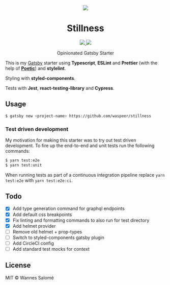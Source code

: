 <div align='center'>
  <img src='https://i.ibb.co/SXs7hyk/stillness.png' />
  <h1>Stillness</h1>
  <a href="http://opensource.org/licenses/MIT" target="_blank">
    <img src="https://img.shields.io/github/license/waspeer/stillness?style=flat-square" />
  </a>
  <a href="https://www.codacy.com/manual/waspeer/stillness?utm_source=github.com&amp;utm_medium=referral&amp;utm_content=waspeer/stillness&amp;utm_campaign=Badge_Grade" target="_blank">
    <img src="https://img.shields.io/codacy/grade/f6e57bc9145f49d69c45422cfbf8384a?style=flat-square" />
  </a>
  <p>Opinionated Gatsby Starter</p>
</div>

This is my [Gatsby](https://gatsbyjs.org/) starter using **Typescript**, **ESLint** and **Prettier** (with the help of [**Poetic**](https://github.com/arianacosta/poetic)) and **stylelint**.

Styling with **styled-components**.

Tests with **Jest**, **react-testing-library** and **Cypress**.

## Usage

```bash
$ gatsby new <project-name> https://github.com/waspeer/stillness
```

### Test driven development

My motivation for making this starter was to try out test driven development. To fire up the end-to-end and unit tests run the following commands:

```bash
$ yarn test:e2e
$ yarn test:unit
```

When running tests as part of a continuous integration pipeline replace `yarn test:e2e` with `yarn test:e2e:ci`.

## Todo

-   [x] Add type generation command for graphql endpoints
-   [x] Add default css breakpoints
-   [x] Fix linting and formatting commands to also run for test directory
-   [x] Add helmet provider
-   [ ] Remove old helmet + prop-types
-   [ ] Switch to styled-components gatsby plugin
-   [ ] Add CircleCI config
-   [ ] Add standard test mocks for context

## License

MIT © Wannes Salomé
